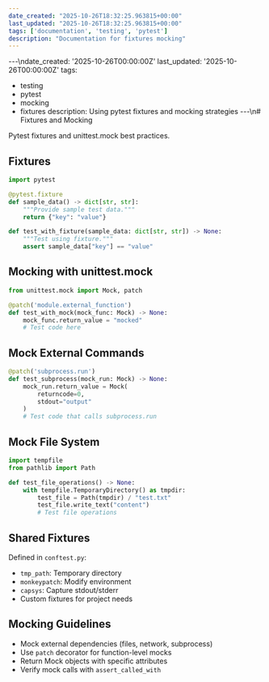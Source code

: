 ```yaml
---
date_created: "2025-10-26T18:32:25.963815+00:00"
last_updated: "2025-10-26T18:32:25.963815+00:00"
tags: ['documentation', 'testing', 'pytest']
description: "Documentation for fixtures mocking"
---
```


---\ndate_created: '2025-10-26T00:00:00Z'
last_updated: '2025-10-26T00:00:00Z'
tags:
- testing
- pytest
- mocking
- fixtures
description: Using pytest fixtures and mocking strategies
---\n# Fixtures and Mocking

Pytest fixtures and unittest.mock best practices.

## Fixtures

```python
import pytest

@pytest.fixture
def sample_data() -> dict[str, str]:
    """Provide sample test data."""
    return {"key": "value"}

def test_with_fixture(sample_data: dict[str, str]) -> None:
    """Test using fixture."""
    assert sample_data["key"] == "value"
```

## Mocking with unittest.mock

```python
from unittest.mock import Mock, patch

@patch('module.external_function')
def test_with_mock(mock_func: Mock) -> None:
    mock_func.return_value = "mocked"
    # Test code here
```

## Mock External Commands

```python
@patch('subprocess.run')
def test_subprocess(mock_run: Mock) -> None:
    mock_run.return_value = Mock(
        returncode=0,
        stdout="output"
    )
    # Test code that calls subprocess.run
```

## Mock File System

```python
import tempfile
from pathlib import Path

def test_file_operations() -> None:
    with tempfile.TemporaryDirectory() as tmpdir:
        test_file = Path(tmpdir) / "test.txt"
        test_file.write_text("content")
        # Test file operations
```

## Shared Fixtures

Defined in `conftest.py`:
- `tmp_path`: Temporary directory
- `monkeypatch`: Modify environment
- `capsys`: Capture stdout/stderr
- Custom fixtures for project needs

## Mocking Guidelines

- Mock external dependencies (files, network, subprocess)
- Use `patch` decorator for function-level mocks
- Return Mock objects with specific attributes
- Verify mock calls with `assert_called_with`
